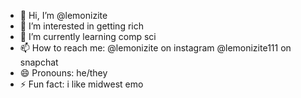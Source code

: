 - 👋 Hi, I’m @lemonizite
- 👀 I’m interested in getting rich
- 🌱 I’m currently learning comp sci
- 📫 How to reach me: @lemonizite on instagram @lemonizite111 on snapchat
- 😄 Pronouns: he/they
- ⚡ Fun fact: i like midwest emo

<!---
lemonizite/lemonizite is a ✨ special ✨ repository because its `README.md` (this file) appears on your GitHub profile.
You can click the Preview link to take a look at your changes.
--->
